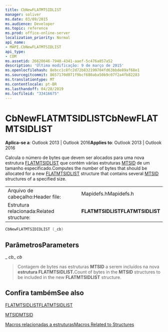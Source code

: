 ```yaml
---
title: CbNewFLATMTSIDLIST
manager: soliver
ms.date: 03/09/2015
ms.audience: Developer
ms.topic: reference
ms.prod: office-online-server
localization_priority: Normal
api_name:
- MAPI.CbNewFLATMTSIDLIST
api_type:
- COM
ms.assetid: 26628646-7948-4341-aaef-5c476a857a52
description: 'Última modificação: 9 de março de 2015'
ms.openlocfilehash: 8ebcc1c8fc2d72b832199704fd63bbde89af68e1
ms.sourcegitcommit: 8657170d071f9bcf680aba50b9c07f2a4fb82283
ms.translationtype: MT
ms.contentlocale: pt-BR
ms.lasthandoff: 04/28/2019
ms.locfileid: "33416675"
---
```

# <a name="cbnewflatmtsidlist"></a><span data-ttu-id="639d2-103">CbNewFLATMTSIDLIST</span><span class="sxs-lookup"><span data-stu-id="639d2-103">CbNewFLATMTSIDLIST</span></span>

  
  
<span data-ttu-id="639d2-104">**Aplica-se a**: Outlook 2013 | Outlook 2016</span><span class="sxs-lookup"><span data-stu-id="639d2-104">**Applies to**: Outlook 2013 | Outlook 2016</span></span> 
  
<span data-ttu-id="639d2-105">Calcula o número de bytes que devem ser alocados para uma nova estrutura [FLATMTSIDLIST](flatmtsidlist.md) que contém várias estruturas [MTSID](mtsid.md) de um tamanho especificado.</span><span class="sxs-lookup"><span data-stu-id="639d2-105">Computes the number of bytes that should be allocated for a new [FLATMTSIDLIST](flatmtsidlist.md) structure that contains several [MTSID](mtsid.md) structures of a specified size.</span></span> 
  
|||
|:-----|:-----|
|<span data-ttu-id="639d2-106">Arquivo de cabeçalho:</span><span class="sxs-lookup"><span data-stu-id="639d2-106">Header file:</span></span>  <br/> |<span data-ttu-id="639d2-107">Mapidefs.h</span><span class="sxs-lookup"><span data-stu-id="639d2-107">Mapidefs.h</span></span>  <br/> |
|<span data-ttu-id="639d2-108">Estrutura relacionada:</span><span class="sxs-lookup"><span data-stu-id="639d2-108">Related structure:</span></span>  <br/> |<span data-ttu-id="639d2-109">**FLATMTSIDLIST**</span><span class="sxs-lookup"><span data-stu-id="639d2-109">**FLATMTSIDLIST**</span></span> <br/> |
   
```cpp
CbNewFLATMTSIDIDLIST (_cb)
```

## <a name="parameters"></a><span data-ttu-id="639d2-110">Parâmetros</span><span class="sxs-lookup"><span data-stu-id="639d2-110">Parameters</span></span>

 <span data-ttu-id="639d2-111">_ _cb_</span><span class="sxs-lookup"><span data-stu-id="639d2-111">_ _cb_</span></span>
  
> <span data-ttu-id="639d2-112">Contagem de bytes nas estruturas **MTSID** a serem incluídos na nova **estrutura FLATMTSIDLIST.**</span><span class="sxs-lookup"><span data-stu-id="639d2-112">Count of bytes in the **MTSID** structures to be included in the new **FLATMTSIDLIST** structure.</span></span> 
    
## <a name="see-also"></a><span data-ttu-id="639d2-113">Confira também</span><span class="sxs-lookup"><span data-stu-id="639d2-113">See also</span></span>



[<span data-ttu-id="639d2-114">FLATMTSIDLIST</span><span class="sxs-lookup"><span data-stu-id="639d2-114">FLATMTSIDLIST</span></span>](flatmtsidlist.md)
  
[<span data-ttu-id="639d2-115">MTSID</span><span class="sxs-lookup"><span data-stu-id="639d2-115">MTSID</span></span>](mtsid.md)


[<span data-ttu-id="639d2-116">Macros relacionadas a estruturas</span><span class="sxs-lookup"><span data-stu-id="639d2-116">Macros Related to Structures</span></span>](macros-related-to-structures.md)

